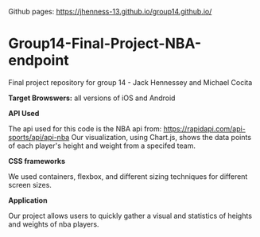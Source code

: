 Github pages: https://jhenness-13.github.io/group14.github.io/

# Group14-Final-Project-NBA-endpoint
Final project repository for group 14 - Jack Hennessey and Michael Cocita

**Target Browswers:** all versions of iOS and Android

**API Used**

The api used for this code is the NBA api from: https://rapidapi.com/api-sports/api/api-nba
Our visualization, using Chart.js, shows the data points of each player's height and weight from a specifed team.

**CSS frameworks**

We used containers, flexbox, and different sizing techniques for different screen sizes.

**Application**

Our project allows users to quickly gather a visual and statistics of heights and weights of nba players.
